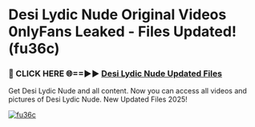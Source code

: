 # Desi Lydic Nude Original Videos 0nlyFans Leaked - Files Updated! (fu36c)

<h3>🔴 CLICK HERE 🌐==►► <a href="https://tinyurl.com/yrmya6cz" rel="nofollow">Desi Lydic Nude Updated Files</a></h3>

Get Desi Lydic Nude and all content. Now you can access all videos and pictures of Desi Lydic Nude. New Updated Files 2025!

[![fu36c](https://i.imgur.com/FMdXYCs.gif)](https://tinyurl.com/yrmya6cz)
